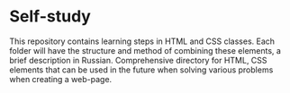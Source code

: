 # Self-study
This repository contains learning steps in HTML and CSS classes. Each folder will have the structure and method of combining these elements, a brief description in Russian. Comprehensive directory for HTML, CSS elements that can be used in the future when solving various problems when creating a web-page.
